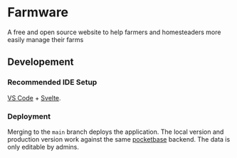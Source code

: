 # Farmware

A free and open source website to help farmers and homesteaders more easily manage their farms

## Developement

### Recommended IDE Setup

[VS Code](https://code.visualstudio.com/) + [Svelte](https://marketplace.visualstudio.com/items?itemName=svelte.svelte-vscode).

### Deployment

Merging to the `main` branch deploys the application. The local version and production version work against the same [pocketbase](https://pocketbase.io/) backend. The data is only editable by admins.

